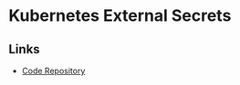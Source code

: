 # Kubernetes External Secrets

<!--
https://artifacthub.io/packages/helm/external-secrets/kubernetes-external-secrets
-->

## Links

- [Code Repository](https://github.com/external-secrets/kubernetes-external-secrets)

<!-- ##

```sh
AWS_ACCESS_KEY_ID=
AWS_SECRET_ACCESS_KEY=

aws \
  --region=us-west-2 \
  --endpoint-url=http://localhost:4584 \
  secretsmanager create-secret \
    --name hello-service/password \
    --secret-string "1234"
``` -->
